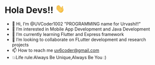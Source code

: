 # Hola Devs!! <img src="https://raw.githubusercontent.com/UVCoder1002/UVCoder1002/main/wave.gif" width="30px">

- 👋 Hi, I’m @UVCoder1002 "PROGRAMMING name for Urvashi!!"
- 👀 I’m interested in Mobile App Development and Java Development
- 🌱 I’m currently learning Flutter and Express framework 
- 💞️ I’m looking to collaborate on FLutter development and research projects
- 📫 How to reach me uv6coder@gmail.com
- :collision:Life rule:Always Be Unique,Always Be You :) 

<!---
UVCoder1002/UVCoder1002 is a ✨ special ✨ repository because its `README.md` (this file) appears on your GitHub profile.
You can click the Preview link to take a look at your changes.
--->
